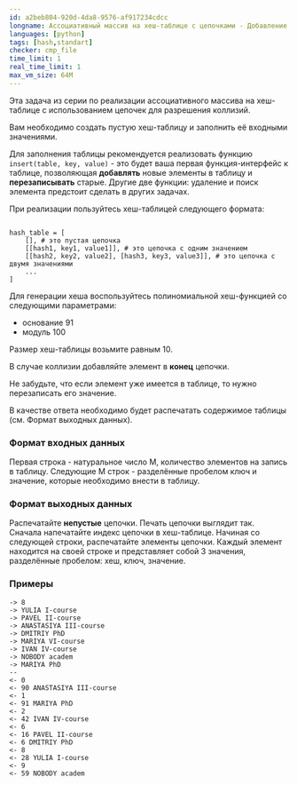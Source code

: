 ```yaml
---
id: a2beb804-920d-4da8-9576-af917234cdcc
longname: Ассоциативный массив на хеш-таблице с цепочками - Добавление элемента
languages: [python]
tags: [hash,standart]
checker: cmp_file
time_limit: 1
real_time_limit: 1
max_vm_size: 64M
---
```



Эта задача из серии по реализации ассоциативного массива на хеш-таблице с использованием цепочек для разрешения коллизий.

Вам необходимо создать пустую хеш-таблицу и заполнить её входными значениями.

Для заполнения таблицы рекомендуется реализовать функцию `insert(table, key, value)` - это будет ваша первая функция-интерфейс к таблице, позволяющая **добавлять** новые элементы в таблицу и **перезаписывать** старые.
Другие две функции: удаление и поиск элемента предстоит сделать в других задачах.

При реализации пользуйтесь хеш-таблицей следующего формата:

```

hash_table = [
    [], # это пустая цепочка
    [[hash1, key1, value1]], # это цепочка с одним значением
    [[hash2, key2, value2], [hash3, key3, value3]], # это цепочка с двумя значениями
    ...
]

```

Для генерации хеша воспользуйтесь полиномиальной хеш-функцией со следующими параметрами:
- основание 91
- модуль 100

Размер хеш-таблицы возьмите равным 10.

В случае коллизии добавляйте элемент в **конец** цепочки.

Не забудьте, что если элемент уже имеется в таблице, то нужно перезаписать его значение.

В качестве ответа необходимо будет распечатать содержимое таблицы (см. Формат выходных данных).

### Формат входных данных

Первая строка - натуральное число M, количество элементов на запись в таблицу.
Следующие M строк - разделённые пробелом ключ и значение, которые необходимо внести в таблицу.

### Формат выходных данных

Распечатайте **непустые** цепочки.
Печать цепочки выглядит так.
Сначала напечатайте индекс цепочки в хеш-таблице.
Начиная со следующей строки, распечатайте элементы цепочки.
Каждый элемент находится на своей строке и представляет собой 3 значения, разделённые пробелом: хеш, ключ, значение.

### Примеры

```
-> 8
-> YULIA I-course
-> PAVEL II-course
-> ANASTASIYA III-course
-> DMITRIY PhD
-> MARIYA VI-course
-> IVAN IV-course
-> NOBODY academ
-> MARIYA PhD
--
<- 0
<- 90 ANASTASIYA III-course
<- 1
<- 91 MARIYA PhD
<- 2
<- 42 IVAN IV-course
<- 6
<- 16 PAVEL II-course
<- 6 DMITRIY PhD
<- 8
<- 28 YULIA I-course
<- 9
<- 59 NOBODY academ
```

